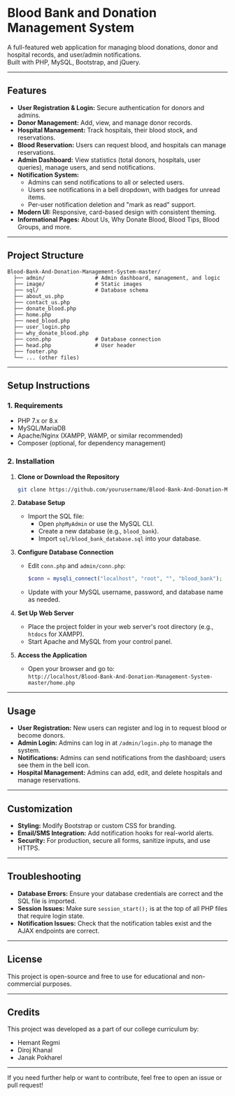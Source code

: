 # Blood Bank and Donation Management System

A full-featured web application for managing blood donations, donor and hospital records, and user/admin notifications.  
Built with PHP, MySQL, Bootstrap, and jQuery.

---

## Features

- **User Registration & Login:** Secure authentication for donors and admins.
- **Donor Management:** Add, view, and manage donor records.
- **Hospital Management:** Track hospitals, their blood stock, and reservations.
- **Blood Reservation:** Users can request blood, and hospitals can manage reservations.
- **Admin Dashboard:** View statistics (total donors, hospitals, user queries), manage users, and send notifications.
- **Notification System:**
  - Admins can send notifications to all or selected users.
  - Users see notifications in a bell dropdown, with badges for unread items.
  - Per-user notification deletion and "mark as read" support.
- **Modern UI:** Responsive, card-based design with consistent theming.
- **Informational Pages:** About Us, Why Donate Blood, Blood Tips, Blood Groups, and more.

---

## Project Structure

```
Blood-Bank-And-Donation-Management-System-master/
  ├── admin/                # Admin dashboard, management, and logic
  ├── image/                # Static images
  ├── sql/                  # Database schema
  ├── about_us.php
  ├── contact_us.php
  ├── donate_blood.php
  ├── home.php
  ├── need_blood.php
  ├── user_login.php
  ├── why_donate_blood.php
  ├── conn.php              # Database connection
  ├── head.php              # User header
  ├── footer.php
  └── ... (other files)
```

---

## Setup Instructions

### 1. Requirements

- PHP 7.x or 8.x
- MySQL/MariaDB
- Apache/Nginx (XAMPP, WAMP, or similar recommended)
- Composer (optional, for dependency management)

### 2. Installation

1. **Clone or Download the Repository**
   ```bash
   git clone https://github.com/yourusername/Blood-Bank-And-Donation-Management-System.git
   ```

2. **Database Setup**
   - Import the SQL file:
     - Open `phpMyAdmin` or use the MySQL CLI.
     - Create a new database (e.g., `blood_bank`).
     - Import `sql/blood_bank_database.sql` into your database.

3. **Configure Database Connection**
   - Edit `conn.php` and `admin/conn.php`:
     ```php
     $conn = mysqli_connect("localhost", "root", "", "blood_bank");
     ```
   - Update with your MySQL username, password, and database name as needed.

4. **Set Up Web Server**
   - Place the project folder in your web server's root directory (e.g., `htdocs` for XAMPP).
   - Start Apache and MySQL from your control panel.

5. **Access the Application**
   - Open your browser and go to:  
     `http://localhost/Blood-Bank-And-Donation-Management-System-master/home.php`

---

## Usage

- **User Registration:** New users can register and log in to request blood or become donors.
- **Admin Login:** Admins can log in at `/admin/login.php` to manage the system.
- **Notifications:** Admins can send notifications from the dashboard; users see them in the bell icon.
- **Hospital Management:** Admins can add, edit, and delete hospitals and manage reservations.

---


## Customization

- **Styling:** Modify Bootstrap or custom CSS for branding.
- **Email/SMS Integration:** Add notification hooks for real-world alerts.
- **Security:** For production, secure all forms, sanitize inputs, and use HTTPS.

---

## Troubleshooting

- **Database Errors:** Ensure your database credentials are correct and the SQL file is imported.
- **Session Issues:** Make sure `session_start();` is at the top of all PHP files that require login state.
- **Notification Issues:** Check that the notification tables exist and the AJAX endpoints are correct.

---

## License

This project is open-source and free to use for educational and non-commercial purposes.

---

## Credits

This project was developed as a part of our college curriculum by:

 - Hemant Regmi
 - Diroj Khanal
 - Janak Pokharel
---

If you need further help or want to contribute, feel free to open an issue or pull request!